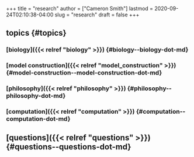 +++
title = "research"
author = ["Cameron Smith"]
lastmod = 2020-09-24T02:10:38-04:00
slug = "research"
draft = false
+++

## topics {#topics}


### [biology]({{< relref "biology" >}}) {#biology--biology-dot-md}


### [model construction]({{< relref "model_construction" >}}) {#model-construction--model-construction-dot-md}


### [philosophy]({{< relref "philosophy" >}}) {#philosophy--philosophy-dot-md}


### [computation]({{< relref "computation" >}}) {#computation--computation-dot-md}


## [questions]({{< relref "questions" >}}) {#questions--questions-dot-md}
